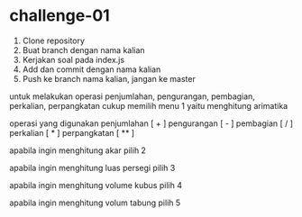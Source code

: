 # challenge-01


1. Clone repository
2. Buat branch dengan nama kalian
3. Kerjakan soal pada index.js
4. Add dan commit dengan nama kalian
5. Push ke branch nama kalian, jangan ke master

untuk melakukan operasi penjumlahan, pengurangan, pembagian, perkalian, perpangkatan
cukup memilih menu 1 yaitu menghitung arimatika

operasi yang digunakan
penjumlahan [ + ]
pengurangan [ - ]
pembagian [ / ]
perkalian [ * ]
perpangkatan [ ** ]

apabila ingin menghitung akar pilih 2

apabila ingin menghitung luas persegi pilih 3

apabila ingin menghitung volume kubus pilih 4

apabila ingin menghitung volum tabung pilih 5